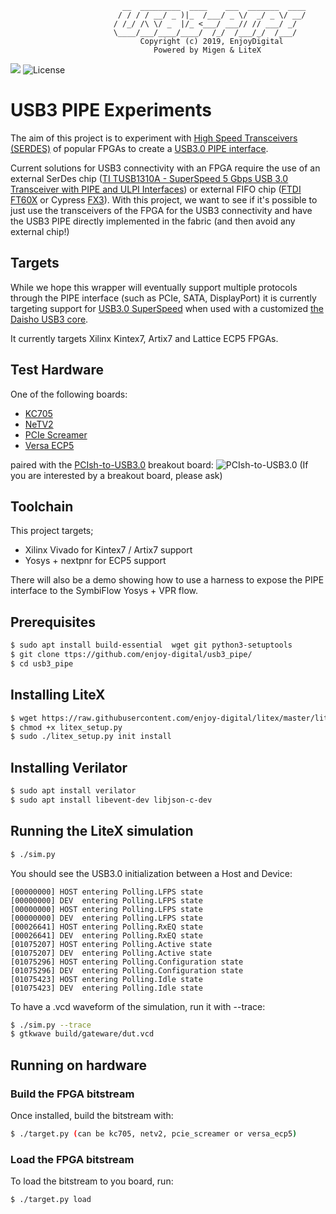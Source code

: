 ```
                         __  _________  ____    ___  _______  ____
                        / / / / __/ _ )|_  /___/ _ \/  _/ _ \/ __/
                       / /_/ /\ \/ _  |/_ <___/ ___// // ___/ _/
                       \____/___/____/____/  /_/  /___/_/  /___/
                             Copyright (c) 2019, EnjoyDigital
                                Powered by Migen & LiteX
```
[![](https://travis-ci.com/enjoy-digital/usb3_pipe.svg?branch=master)](https://travis-ci.com/enjoy-digital/usb3_pipe)
![License](https://img.shields.io/badge/License-BSD%202--Clause-orange.svg)
# USB3 PIPE Experiments

The aim of this project is to experiment with [High Speed Transceivers (SERDES)](https://en.wikipedia.org/wiki/Multi-gigabit_transceiver) of popular FPGAs to create a [USB3.0 PIPE interface](https://www.intel.com/content/dam/www/public/us/en/documents/white-papers/phy-interface-pci-express-sata-usb30-architectures-3.1.pdf).

Current solutions for USB3 connectivity with an FPGA require the use of an external SerDes chip ([TI TUSB1310A - SuperSpeed 5 Gbps USB 3.0 Transceiver with PIPE and ULPI Interfaces](http://www.ti.com/product/TUSB1310A)) or external FIFO chip ([FTDI FT60X](https://www.ftdichip.com/Products/ICs/FT600.html) or Cypress [FX3](https://www.cypress.com/products/ez-usb-fx3-superspeed-usb-30-peripheral-controller)). With this project, we want to see if it's possible to just use the transceivers of the FPGA for the USB3 connectivity and have the USB3 PIPE directly implemented in the fabric (and then avoid any external chip!)

## Targets
While we hope this wrapper will eventually support multiple protocols through the PIPE interface (such as PCIe, SATA, DisplayPort) it is currently targeting support for [USB3.0 SuperSpeed](https://en.wikipedia.org/wiki/USB_3.0#Data_encoding) when used with a customized [the Daisho USB3 core](https://github.com/enjoy-digital/daisho).

It currently targets Xilinx Kintex7, Artix7 and Lattice ECP5 FPGAs.

## Test Hardware
One of the following boards:
 - [KC705](https://www.xilinx.com/products/boards-and-kits/ek-k7-kc705-g.html)
 - [NeTV2](https://www.crowdsupply.com/alphamax/netv2)
 - [PCIe Screamer](http://shop.lambdaconcept.com/home/32-pciescreamerR02.html)
 - [Versa ECP5](http://www.latticesemi.com/Products/DevelopmentBoardsAndKits/ECP5VersaDevelopmentKit.aspx)

paired with the [PCIsh-to-USB3.0](https://github.com/enjoy-digital/usb3_pipe/blob/master/doc/breakout_board.pdf) breakout board:
![PCIsh-to-USB3.0](https://raw.githubusercontent.com/enjoy-digital/usb3_pipe/master/doc/breakout_board.jpg)
(If you are interested by a breakout board, please ask)

## Toolchain

This project targets;
  - Xilinx Vivado for Kintex7 / Artix7 support
  - Yosys + nextpnr for ECP5 support

There will also be a demo showing how to use a harness to expose the PIPE interface to the SymbiFlow Yosys + VPR flow.


## Prerequisites
```sh
$ sudo apt install build-essential  wget git python3-setuptools
$ git clone ttps://github.com/enjoy-digital/usb3_pipe/
$ cd usb3_pipe
```

## Installing LiteX
```sh
$ wget https://raw.githubusercontent.com/enjoy-digital/litex/master/litex_setup.py
$ chmod +x litex_setup.py
$ sudo ./litex_setup.py init install
```

## Installing Verilator
```sh
$ sudo apt install verilator
$ sudo apt install libevent-dev libjson-c-dev
```

## Running the LiteX simulation
```sh
$ ./sim.py
```
You should see the USB3.0 initialization between a Host and Device:
```
[00000000] HOST entering Polling.LFPS state
[00000000] DEV  entering Polling.LFPS state
[00000000] HOST entering Polling.LFPS state
[00000000] DEV  entering Polling.LFPS state
[00026641] HOST entering Polling.RxEQ state
[00026641] DEV  entering Polling.RxEQ state
[01075207] HOST entering Polling.Active state
[01075207] DEV  entering Polling.Active state
[01075296] HOST entering Polling.Configuration state
[01075296] DEV  entering Polling.Configuration state
[01075423] HOST entering Polling.Idle state
[01075423] DEV  entering Polling.Idle state
```

To have a .vcd waveform of the simulation, run it with --trace:
```sh
$ ./sim.py --trace
$ gtkwave build/gateware/dut.vcd
```

## Running on hardware
### Build the FPGA bitstream
Once installed, build the bitstream with:
```sh
$ ./target.py (can be kc705, netv2, pcie_screamer or versa_ecp5)
```

### Load the FPGA bitstream
To load the bitstream to you board, run:
```sh
$ ./target.py load
```
